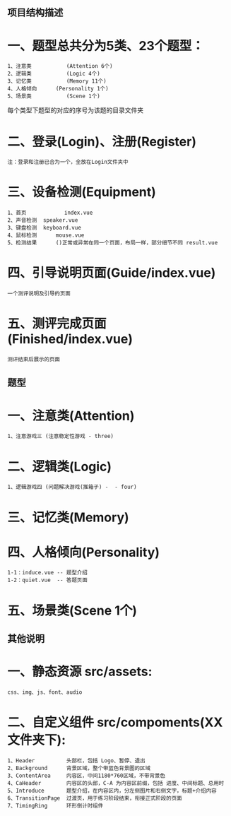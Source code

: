 ## 项目结构描述 

# 一、题型总共分为5类、23个题型：
	1、注意类			(Attention 6个)
	2、逻辑类			(Logic 4个)
	3、记忆类			(Memory 11个)
	4、人格倾向		(Personality 1个)
	5、场景类			(Scene 1个)
每个类型下题型的对应的序号为该题的目录文件夹

# 二、登录(Login)、注册(Register)
	注：登录和注册已合为一个，全放在Login文件夹中

# 三、设备检测(Equipment)
	1、首页			index.vue
	2、声音检测 	speaker.vue
	3、键盘检测 	keyboard.vue
	4、鼠标检测		mouse.vue
	5、检测结果		()正常或异常在同一个页面，布局一样，部分细节不同 result.vue
	
# 四、引导说明页面(Guide/index.vue) 
	一个测评说明及引导的页面
	
# 五、测评完成页面(Finished/index.vue)
	测评结束后展示的页面
	
## 题型
# 一、注意类(Attention)
	1、注意游戏三 (注意稳定性游戏 - three)
# 二、逻辑类(Logic) 
	1、逻辑游戏四 (问题解决游戏(推箱子) -  - four)
# 三、记忆类(Memory)
# 四、人格倾向(Personality)
	1-1：induce.vue -- 题型介绍
	1-2：quiet.vue  -- 答题页面
# 五、场景类(Scene 1个)

## 其他说明

# 一、静态资源 src/assets:
	css、img、js、font、audio
	
# 二、自定义组件 src/compoments(XX文件夹下):
	1、Header          头部栏，包括 Logo、暂停、退出
	2、Background      背景区域，整个带蓝色背景图的区域
	3、ContentArea     内容区，中间1180*760区域，不带背景色
	4、CaHeader        内容区的头部，C-A 为内容区前缀，包括 进度、中间标题、总用时
	5、Introduce       题型介绍，在内容区内，分左侧图片和右侧文字，标题+介绍内容
	6、TransitionPage  过渡页，用于练习阶段结束，衔接正式阶段的页面
	7、TimingRing      环形倒计时组件
